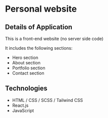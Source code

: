 # Personal website

## Details of Application
This is a front-end website (no server side code)

It includes the following sections:
- Hero section
- About section
- Portfolio section
- Contact section

## Technologies
- HTML / CSS / SCSS / Tailwind CSS
- React.js
- JavaScript
